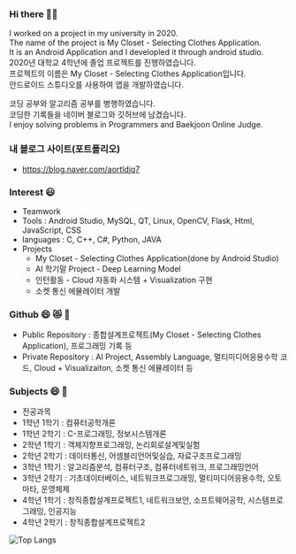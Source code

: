 ### Hi there 👋:smile:
 I worked on a project in my university in 2020.  
 The name of the project is My Closet - Selecting Clothes Application.  
 It is an Android Application and I developled it through android studio.  
 2020년 대학교 4학년에 졸업 프로젝트를 진행하였습니다.  
 프로젝트의 이름은 My Closet - Selecting Clothes Application입니다.  
 안드로이드 스튜디오를 사용하여 앱을 개발하였습니다.

 코딩 공부와 알고리즘 공부를 병행하였습니다.  
 코딩한 기록들을 네이버 블로그와 깃허브에 남겼습니다.  
 I enjoy solving problems in Programmers and Baekjoon Online Judge.  
 <!--Programmers와 백준 온라인 저지에 있는 코딩 문제들을 푸는 것을 좋아합니다. -->
 ### 내 블로그 사이트(포트폴리오) 
 * https://blog.naver.com/aortldjq7
 ### Interest :smiley:
 * Teamwork
 * Tools : Android Studio, MySQL, QT, Linux, OpenCV, Flask, Html, JavaScript, CSS
 * languages : C, C++, C#, Python, JAVA
 * Projects
    * My Closet - Selecting Clothes Application(done by Android Studio)
    * AI 학기말 Project - Deep Learning Model
    * 인턴활동 - Cloud 자동화 시스템 + Visualization 구현
    * 소켓 통신 에뮬레이터 개발
    
 ### Github 😄 😻 💙
* Public Repository : 종합설계프로젝트(My Closet - Selecting Clothes Application), 프로그래밍 기록 등
* Private Repository : AI Project, Assembly Language, 멀티미디어응용수학 코드, Cloud + Visualizaiton, 소켓 통신 에뮬레이터 등

### Subjects 😄 💙
 * 전공과목
 * 1학년 1학기 : 컴퓨터공학개론
 * 1학년 2학기 : C-프로그래밍, 정보시스템개론
 * 2학년 1학기 : 객체지향프로그래밍, 논리회로설계및실험
 * 2학년 2학기 : 데이터통신, 어셈블리언어및실습, 자료구조프로그래밍
 * 3학년 1학기 : 알고리즘분석, 컴퓨터구조, 컴퓨터네트워크, 프로그래밍언어
 * 3학년 2학기 : 기초데이터베이스, 네트워크프로그래밍, 멀티미디어응용수학, 오토마타, 운영체제
 * 4학년 1학기 : 창직종합설계프로젝트1, 네트워크보안, 소프트웨어공학, 시스템프로그래밍, 인공지능
 * 4학년 2학기 : 창직종합설계프로젝트2

 ![Top Langs](https://github-readme-stats.vercel.app/api/top-langs/?username=sponge77&layout=compact)



<!--
**sponge77/sponge77** is a ✨ _special_ ✨ repository because its `README.md` (this file) appears on your GitHub profile.

Here are some ideas to get you started:

- 🔭 I’m currently working on ...
- 🌱 I’m currently learning ...
- 👯 I’m looking to collaborate on ...
- 🤔 I’m looking for help with ...
- 💬 Ask me about ...
- 📫 How to reach me: ...
- 😄 Pronouns: ...
- ⚡ Fun fact: ...
-->
